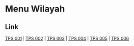 # Menu Wilayah

## Link

[TPS 001](https://github.com/gigit-pemilu/pemilu-2024-19-kepulauan-bangka-belitung/tree/main/pilpres/hitung-suara/sub/19-kepulauan-bangka-belitung/sub/03-bangka-selatan/sub/07-pulau-besar/sub/2005-fajar-indah/sub/001-tps)
 | 
[TPS 002](https://github.com/gigit-pemilu/pemilu-2024-19-kepulauan-bangka-belitung/tree/main/pilpres/hitung-suara/sub/19-kepulauan-bangka-belitung/sub/03-bangka-selatan/sub/07-pulau-besar/sub/2005-fajar-indah/sub/002-tps)
 | 
[TPS 003](https://github.com/gigit-pemilu/pemilu-2024-19-kepulauan-bangka-belitung/tree/main/pilpres/hitung-suara/sub/19-kepulauan-bangka-belitung/sub/03-bangka-selatan/sub/07-pulau-besar/sub/2005-fajar-indah/sub/003-tps)
 | 
[TPS 004](https://github.com/gigit-pemilu/pemilu-2024-19-kepulauan-bangka-belitung/tree/main/pilpres/hitung-suara/sub/19-kepulauan-bangka-belitung/sub/03-bangka-selatan/sub/07-pulau-besar/sub/2005-fajar-indah/sub/004-tps)
 | 
[TPS 005](https://github.com/gigit-pemilu/pemilu-2024-19-kepulauan-bangka-belitung/tree/main/pilpres/hitung-suara/sub/19-kepulauan-bangka-belitung/sub/03-bangka-selatan/sub/07-pulau-besar/sub/2005-fajar-indah/sub/005-tps)
 | 
[TPS 006](https://github.com/gigit-pemilu/pemilu-2024-19-kepulauan-bangka-belitung/tree/main/pilpres/hitung-suara/sub/19-kepulauan-bangka-belitung/sub/03-bangka-selatan/sub/07-pulau-besar/sub/2005-fajar-indah/sub/006-tps)

